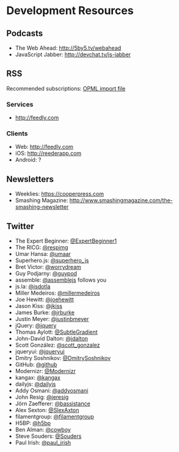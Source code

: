 # Development Resources


## Podcasts

- The Web Ahead: <http://5by5.tv/webahead>
- JavaScript Jabber: <http://devchat.tv/js-jabber>


## RSS

Recommended subscriptions: [OPML import file](https://raw.githubusercontent.com/SapientNitroLA/development-resources/master/rss.opml)

### Services
 
  - <http://feedly.com>

### Clients

  - Web: <http://feedly.com>
  - iOS: <http://reederapp.com>
  - Android: ?



## Newsletters

- Weeklies: <https://cooperpress.com>
- Smashing Magazine: <http://www.smashingmagazine.com/the-smashing-newsletter>


## Twitter

- The Expert Beginner: [@ExpertBeginner1](https://twitter.com/ExpertBeginner1)
- The RICG: [@respimg](https://twitter.com/respimg)
- Umar Hansa: [@umaar](https://twitter.com/umaar)
- Superhero.js: [@superhero_js](https://twitter.com/superhero_js)
- Bret Victor: [@worrydream](https://twitter.com/worrydream)
- Guy Podjarny: [@guypod](https://twitter.com/guypod)
- assemble: [@assemblejs](https://twitter.com/assemblejs) follows you
- js.la: [@jsdotla](https://twitter.com/jsdotla)
- Miller Medeiros: [@millermedeiros](https://twitter.com/millermedeiros)
- Joe Hewitt: [@joehewitt](https://twitter.com/joehewitt)
- Jason Kiss: [@jkiss](https://twitter.com/jkiss)
- James Burke: [@jrburke](https://twitter.com/jrburke)
- Justin Meyer: [@justinbmeyer](https://twitter.com/justinbmeyer)
- jQuery: [@jquery](https://twitter.com/jquery)
- Thomas Aylott: [@SubtleGradient](https://twitter.com/SubtleGradient)
- John-David Dalton: [@jdalton](https://twitter.com/jdalton)
- Scott González: [@scott_gonzalez](https://twitter.com/scott_gonzalez)
- jqueryui: [@jqueryui](https://twitter.com/jqueryui)
- Dmitry Soshnikov: [@DmitrySoshnikov](https://twitter.com/DmitrySoshnikov)
- GitHub: [@github](https://twitter.com/github)
- Modernizr: [@Modernizr](https://twitter.com/Modernizr)
- kangax: [@kangax](https://twitter.com/kangax)
- dailyjs: [@dailyjs](https://twitter.com/dailyjs)
- Addy Osmani: [@addyosmani](https://twitter.com/addyosmani)
- John Resig: [@jeresig](https://twitter.com/jeresig)
- Jörn Zaefferer: [@bassistance](https://twitter.com/bassistance)
- Alex Sexton: [@SlexAxton](https://twitter.com/SlexAxton)
- filamentgroup: [@filamentgroup](https://twitter.com/filamentgroup)
- H5BP: [@h5bp](https://twitter.com/h5bp)
- Ben Alman: [@cowboy](https://twitter.com/cowboy)
- Steve Souders: [@Souders](https://twitter.com/Souders)
- Paul Irish: [@paul_irish](https://twitter.com/paul_irish)